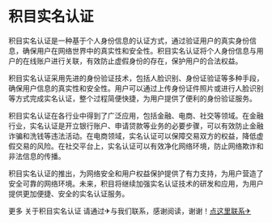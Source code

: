 # 积目实名认证

积目实名认证是一种基于个人身份信息的认证方式，通过验证用户的真实身份信息，确保用户在网络世界中的真实性和安全性。积目实名认证将个人身份信息与用户的在线账户进行关联，有效防止虚假身份的存在，保护用户的合法权益。

积目实名认证采用先进的身份验证技术，包括人脸识别、身份证验证等多种手段，确保用户信息的真实性和安全性。用户可以通过上传身份证件照片或进行人脸识别等方式完成实名认证，整个过程简便快捷，为用户提供了便利的身份验证服务。

积目实名认证在各行业中得到了广泛应用，包括金融、电商、社交等领域。在金融行业，实名认证是开立银行账户、申请贷款等业务的必要步骤，可以有效防止金融诈骗和洗钱等违法活动。在电商领域，实名认证可以保障交易双方的权益，降低虚假交易的风险。在社交平台上，实名认证可以有效净化网络环境，防止网络欺诈和非法信息的传播。

积目实名认证的推出，为网络安全和用户权益保护提供了有力支持，为用户营造了安全可靠的网络环境。未来，积目将继续加强实名认证技术的研发和应用，为用户提供更加便捷、安全的实名认证服务。

更多 关于积目实名认证 请通过✈与我们联系，感谢阅读，谢谢！[点这里联系✈](https://www.k02.cc)